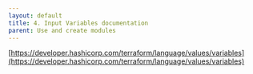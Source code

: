 ```yaml
---
layout: default
title: 4. Input Variables documentation
parent: Use and create modules
---
```


[https://developer.hashicorp.com/terraform/language/values/variables](https://developer.hashicorp.com/terraform/language/values/variables)